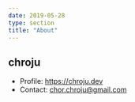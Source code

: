 ```yaml
---
date: 2019-05-28
type: section
title: "About"
---
```


## chroju

* Profile: https://chroju.dev
* Contact: chor.chroju@gmail.com

